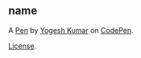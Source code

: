 name
----


A [Pen](https://codepen.io/cbnuxsha-the-typescripter/pen/RNWrgdZ) by [Yogesh Kumar](https://codepen.io/cbnuxsha-the-typescripter) on [CodePen](https://codepen.io).

[License](https://codepen.io/license/pen/RNWrgdZ).
